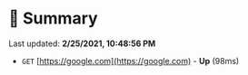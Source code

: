 # 📖 Summary
Last updated: **2/25/2021, 10:48:56 PM**

- `GET` [https://google.com](https://google.com) - **Up** (98ms)
